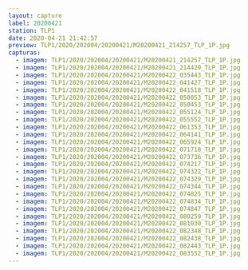 ```yaml
---
layout: capture
label: 20200421
station: TLP1
date: 2020-04-21 21:42:57
preview: TLP1/2020/202004/20200421/M20200421_214257_TLP_1P.jpg
capturas:
  - imagem: TLP1/2020/202004/20200421/M20200421_214257_TLP_1P.jpg
  - imagem: TLP1/2020/202004/20200421/M20200421_214429_TLP_1P.jpg
  - imagem: TLP1/2020/202004/20200421/M20200422_035443_TLP_1P.jpg
  - imagem: TLP1/2020/202004/20200421/M20200422_041427_TLP_1P.jpg
  - imagem: TLP1/2020/202004/20200421/M20200422_041518_TLP_1P.jpg
  - imagem: TLP1/2020/202004/20200421/M20200422_050053_TLP_1P.jpg
  - imagem: TLP1/2020/202004/20200421/M20200422_050453_TLP_1P.jpg
  - imagem: TLP1/2020/202004/20200421/M20200422_055124_TLP_1P.jpg
  - imagem: TLP1/2020/202004/20200421/M20200422_055552_TLP_1P.jpg
  - imagem: TLP1/2020/202004/20200421/M20200422_061353_TLP_1P.jpg
  - imagem: TLP1/2020/202004/20200421/M20200422_064141_TLP_1P.jpg
  - imagem: TLP1/2020/202004/20200421/M20200422_065924_TLP_1P.jpg
  - imagem: TLP1/2020/202004/20200421/M20200422_071718_TLP_1P.jpg
  - imagem: TLP1/2020/202004/20200421/M20200422_073736_TLP_1P.jpg
  - imagem: TLP1/2020/202004/20200421/M20200422_074217_TLP_1P.jpg
  - imagem: TLP1/2020/202004/20200421/M20200422_074322_TLP_1P.jpg
  - imagem: TLP1/2020/202004/20200421/M20200422_074329_TLP_1P.jpg
  - imagem: TLP1/2020/202004/20200421/M20200422_074344_TLP_1P.jpg
  - imagem: TLP1/2020/202004/20200421/M20200422_074825_TLP_1P.jpg
  - imagem: TLP1/2020/202004/20200421/M20200422_074834_TLP_1P.jpg
  - imagem: TLP1/2020/202004/20200421/M20200422_074847_TLP_1P.jpg
  - imagem: TLP1/2020/202004/20200421/M20200422_080259_TLP_1P.jpg
  - imagem: TLP1/2020/202004/20200421/M20200422_081030_TLP_1P.jpg
  - imagem: TLP1/2020/202004/20200421/M20200422_082348_TLP_1P.jpg
  - imagem: TLP1/2020/202004/20200421/M20200422_082438_TLP_1P.jpg
  - imagem: TLP1/2020/202004/20200421/M20200422_082443_TLP_1P.jpg
  - imagem: TLP1/2020/202004/20200421/M20200422_083552_TLP_1P.jpg
---
```

